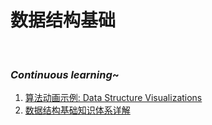 # 数据结构基础

​         

### ***Continuous learning***~

1. [算法动画示例: Data Structure Visualizations](https://www.cs.usfca.edu/~galles/visualization/Algorithms.html)
2. [数据结构基础知识体系详解](https://pdai.tech/md/algorithm/alg-basic-overview.html)

